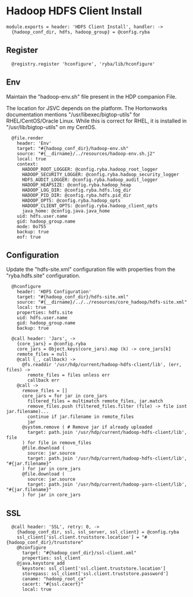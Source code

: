 
# Hadoop HDFS Client Install

    module.exports = header: 'HDFS Client Install', handler: ->
      {hadoop_conf_dir, hdfs, hadoop_group} = @config.ryba

## Register

      @registry.register 'hconfigure', 'ryba/lib/hconfigure'

## Env

Maintain the "hadoop-env.sh" file present in the HDP companion File.

The location for JSVC depends on the platform. The Hortonworks documentation
mentions "/usr/libexec/bigtop-utils" for RHEL/CentOS/Oracle Linux. While this is
correct for RHEL, it is installed in "/usr/lib/bigtop-utils" on my CentOS.

      @file.render
        header: 'Env'
        target: "#{hadoop_conf_dir}/hadoop-env.sh"
        source: "#{__dirname}/../resources/hadoop-env.sh.j2"
        local: true
        context:
          HADOOP_ROOT_LOGGER: @config.ryba.hadoop_root_logger
          HADOOP_SECURITY_LOGGER: @config.ryba.hadoop_security_logger
          HDFS_AUDIT_LOGGER: @config.ryba.hadoop_audit_logger
          HADOOP_HEAPSIZE: @config.ryba.hadoop_heap
          HADOOP_LOG_DIR: @config.ryba.hdfs.log_dir
          HADOOP_PID_DIR: @config.ryba.hdfs.pid_dir
          HADOOP_OPTS: @config.ryba.hadoop_opts
          HADOOP_CLIENT_OPTS: @config.ryba.hadoop_client_opts
          java_home: @config.java.java_home
        uid: hdfs.user.name
        gid: hadoop_group.name
        mode: 0o755
        backup: true
        eof: true

## Configuration

Update the "hdfs-site.xml" configuration file with properties from the
"ryba.hdfs.site" configuration.

      @hconfigure
        header: 'HDFS Configuration'
        target: "#{hadoop_conf_dir}/hdfs-site.xml"
        source: "#{__dirname}/../../resources/core_hadoop/hdfs-site.xml"
        local: true
        properties: hdfs.site
        uid: hdfs.user.name
        gid: hadoop_group.name
        backup: true

      @call header: 'Jars', ->
        {core_jars} = @config.ryba
        core_jars = Object.keys(core_jars).map (k) -> core_jars[k]
        remote_files = null
        @call (_, callback) ->
          @fs.readdir '/usr/hdp/current/hadoop-hdfs-client/lib', (err, files) ->
            remote_files = files unless err
            callback err
        @call ->
          remove_files = []
          core_jars = for jar in core_jars
            filtered_files = multimatch remote_files, jar.match
            remove_files.push (filtered_files.filter (file) -> file isnt jar.filename)...
            continue if jar.filename in remote_files
            jar
          @system.remove ( # Remove jar if already uploaded
            target: path.join '/usr/hdp/current/hadoop-hdfs-client/lib', file
          ) for file in remove_files
          @file.download (
            source: jar.source
            target: path.join '/usr/hdp/current/hadoop-hdfs-client/lib', "#{jar.filename}"
          ) for jar in core_jars
          @file.download (
            source: jar.source
            target: path.join '/usr/hdp/current/hadoop-yarn-client/lib', "#{jar.filename}"
          ) for jar in core_jars

## SSL

      @call header: 'SSL', retry: 0, ->
        {hadoop_conf_dir, ssl, ssl_server, ssl_client} = @config.ryba
        ssl_client['ssl.client.truststore.location'] = "#{hadoop_conf_dir}/truststore"
        @hconfigure
          target: "#{hadoop_conf_dir}/ssl-client.xml"
          properties: ssl_client
        @java.keystore_add
          keystore: ssl_client['ssl.client.truststore.location']
          storepass: ssl_client['ssl.client.truststore.password']
          caname: "hadoop_root_ca"
          cacert: "#{ssl.cacert}"
          local: true
